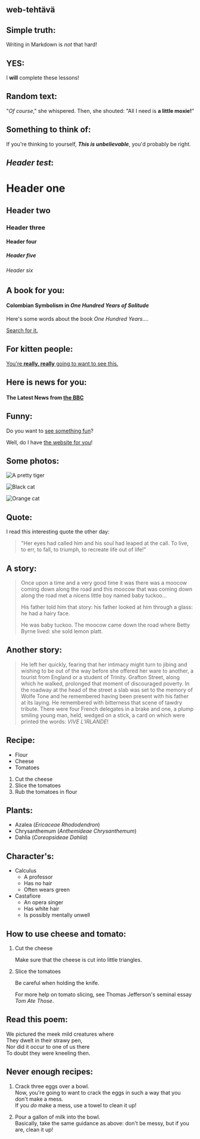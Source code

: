 ## <Touko Salo> web-tehtävä

## Simple truth:
Writing in Markdown is _not_ that hard!

## YES:
I **will** complete these lessons!

## Random text:
"_Of course_," she whispered. Then, she shouted: "All I need is **a little moxie!**"

## Something to think of:
If you're thinking to yourself, **_This is unbelievable_**, you'd probably be right.

## **_Header test_**:
# Header one
## Header two
### Header three
#### Header four
##### Header five
###### Header six

## A book for you:
#### Colombian Symbolism in _One Hundred Years of Solitude_

Here's some words about the book _One Hundred Years..._.


[Search for it.](https://www.google.com)

## For kitten people:
[You're **really, really** going to want to see this.](https://www.dailykitten.com)

## Here is news for you:
#### The Latest News from [the BBC](https://www.bbc.com/news:)

## Funny:
Do you want to [see something fun][a fun place]?

Well, do I have [the website for you][another fun place]!

[a fun place]: https://www.zombo.com
[another fun place]: https://www.stumbleupon.com

## Some photos:
![A pretty tiger](https://upload.wikimedia.org/wikipedia/commons/5/56/Tiger.50.jpg)

![Black cat][Black]

![Orange cat][Orange]

[Black]: https://upload.wikimedia.org/wikipedia/commons/a/a3/81_INF_DIV_SSI.jpg

[Orange]: https://icons.iconarchive.com/icons/google/noto-emoji-animals-nature/256/22221-cat-icon.png

## Quote:
I read this interesting quote the other day:

>"Her eyes had called him and his soul had leaped at the call. To live, to err, to fall, to triumph, to recreate life out of life!"

## A story:
>Once upon a time and a very good time it was there was a moocow coming down along the road and this moocow that was coming down along the road met a nicens little boy named baby tuckoo...
>
>His father told him that story: his father looked at him through a glass: he had a hairy face.
>
>He was baby tuckoo. The moocow came down the road where Betty Byrne lived: she sold lemon platt.

## Another story:
>He left her quickly, fearing that her intimacy might turn to jibing and wishing to be out of the way before she offered her ware to another, a tourist from England or a student of Trinity. Grafton Street, along which he walked, prolonged that moment of discouraged poverty. In the roadway at the head of the street a slab was set to the memory of Wolfe Tone and he remembered having been present with his father at its laying. He remembered with bitterness that scene of tawdry tribute. There were four French delegates in a brake and one, a plump smiling young man, held, wedged on a stick, a card on which were printed the words: _VIVE L'IRLANDE_!

## Recipe:
* Flour
* Cheese
* Tomatoes

1. Cut the cheese
2. Slice the tomatoes
3. Rub the tomatoes in flour

## Plants:
* Azalea (_Ericaceae Rhododendron_)
* Chrysanthemum (_Anthemideae Chrysanthemum_)
* Dahlia (_Coreopsideae Dahlia_)

## Character's:
* Calculus
  * A professor
  * Has no hair
  * Often wears green
* Castafiore
  * An opera singer
  * Has white hair
  * Is possibly mentally unwell

## How to use cheese and tomato:
1. Cut the cheese
 
   Make sure that the cheese is cut into little triangles.
 
2. Slice the tomatoes
 
   Be careful when holding the knife.

   For more help on tomato slicing, see Thomas Jefferson's seminal essay _Tom Ate Those_.

## Read this poem:
We pictured the meek mild creatures where  
They dwelt in their strawy pen,  
Nor did it occur to one of us there  
To doubt they were kneeling then.

## Never enough recipes:
1. Crack three eggs over a bowl.  
Now, you're going to want to crack the eggs in such a way that you don't make a mess.  
If you _do_ make a mess, use a towel to clean it up!

2. Pour a gallon of milk into the bowl.  
Basically, take the same guidance as above: don't be messy, but if you are, clean it up!


